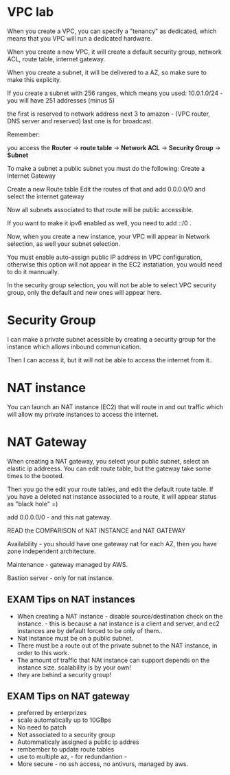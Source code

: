# VPC lab
When you create a VPC, you can specify a "tenancy" as dedicated, which means that you VPC will run a dedicated hardware.

When you create a new VPC, it will create a default security group, network ACL, route table, internet gateway.

When you create a subnet, it will be delivered to a AZ, so make sure to make this explicity.

If you create a subnet with 256 ranges, which means you used: 10.0.1.0/24 - you will have 251 addresses (minus 5)

the first is reserved to network address
next 3 to amazon - (VPC router, DNS server and reserved)
last one is for broadcast.


Remember: 

you access the **Router** -> **route table** -> **Network ACL** -> **Security Group** -> **Subnet**


To make a subnet a public subnet you must do the following:
Create a Internet Gateway

Create a new Route table
Edit the routes of that and add 0.0.0.0/0 and select the internet gateway

Now all subnets associated to that route will be public accessible.

If you want to make it ipv6 enabled as well, you need to add ::/0 .


Now, when you create a new instance, your VPC will appear in Network selection, as well your subnet selection.

You must enable auto-assign public IP address in VPC configuration, otherwise this option will not appear in the EC2 instatiation, you would need to do it mannually.

In the security group selection, you will not be able to select VPC security group, only the default and new ones will appear here.


# Security Group

I can make a private subnet acessible by creating a security group for the instance which allows inbound communication.

Then I can access it, but it will not be able to access the internet from it..



# NAT instance

You can launch an NAT instance (EC2) that will route in and out traffic which will allow my private instances to access the internet.

	
# NAT Gateway

When creating a NAT gateway, you select your public subnet, select an elastic ip addreess. You can edit route table, but the gateway take some times to the booted.


Then you go the edit your route tables, and edit the default route table. If you have a deleted nat instance associated to a route, it will appear status as "black hole" =)

add 0.0.0.0/0 - and this nat gateway.

READ the COMPARISON of NAT INSTANCE and NAT GATEWAY

Availability - you should have one gateway nat for each AZ, then you have zone independent architecture.

Maintenance - gateway managed by AWS.

Bastion server - only for nat instance.


## EXAM Tips on NAT instances
* When creating a NAT instance - disable source/destination check on the instance. - this is because a nat instance is a client and server, and ec2 instances are by default forced to be only of them..
* Nat instance must be on a public subnet.
* There must be a route out of the private subnet to the NAT instance, in order to this work.
* The amount of traffic that NAt instance can support depends on the instance size. scalability is by your own! 
* they are behind a security group!

## EXAM Tips on NAT gateway
* preferred by enterprizes
* scale automatically up to 10GBps
* No need to patch
* Not associated to a security group
* Autommaticaly assigned a public ip addres
* rembember to update route tables
* use to multiple az, - for redundantion - 
* More secure - no ssh access, no antivurs, managed by aws.




